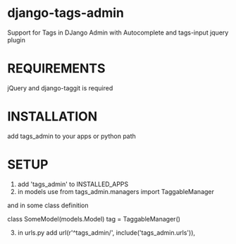 django-tags-admin
=================

Support for Tags in DJango Admin with Autocomplete and tags-input jquery plugin

REQUIREMENTS 
==================

jQuery and django-taggit is required 

INSTALLATION 
==================

add tags_admin to your apps or python path 

SETUP
==================

1) add 'tags_admin' to INSTALLED_APPS 
2) in models use 
from tags_admin.managers import TaggableManager

and in some class definition 

class SomeModel(models.Model)
  tag = TaggableManager()

3) in urls.py add 
    url(r'^tags_admin/', include('tags_admin.urls')),
